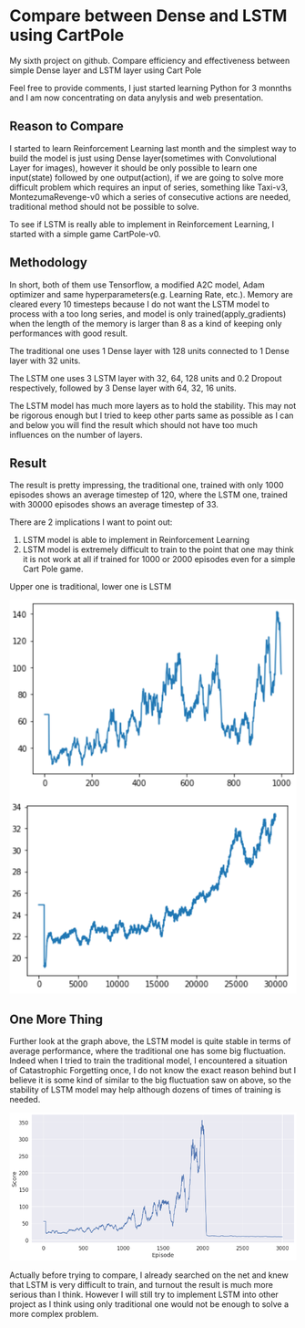 # Compare between Dense and LSTM using CartPole
My sixth project on github. Compare efficiency and effectiveness between simple Dense layer and LSTM layer using Cart Pole

Feel free to provide comments, I just started learning Python for 3 monnths and I am now concentrating on data anylysis and web presentation.

## Reason to Compare
I started to learn Reinforcement Learning last month and the simplest way to build the model is just using Dense layer(sometimes with Convolutional Layer for images), however it should be only possible to learn one input(state) followed by one output(action), if we are going to solve more difficult problem which requires an input of series, something like Taxi-v3, MontezumaRevenge-v0 which a series of consecutive actions are needed, traditional method should not be possible to solve.

To see if LSTM is really able to implement in Reinforcement Learning, I started with a simple game CartPole-v0. 

## Methodology
In short, both of them use Tensorflow, a modified A2C model, Adam optimizer and same hyperparameters(e.g. Learning Rate, etc.).
Memory are cleared every 10 timesteps because I do not want the LSTM model to process with a too long series, and model is only trained(apply_gradients) when the length of the memory is larger than 8 as a kind of keeping only performances with good result.

The traditional one uses 1 Dense layer with 128 units connected to 1 Dense layer with 32 units.

The LSTM one uses 3 LSTM layer with 32, 64, 128 units and 0.2 Dropout respectively, followed by 3 Dense layer with 64, 32, 16 units.

The LSTM model has much more layers as to hold the stability. This may not be rigorous enough but I tried to keep other parts same as possible as I can and below you will find the result which should not have too much influences on the number of layers.

## Result
The result is pretty impressing, the traditional one, trained with only 1000 episodes shows an average timestep of 120, where the LSTM one, trained with 30000 episodes shows an average timestep of 33.

There are 2 implications I want to point out:
1. LSTM model is able to implement in Reinforcement Learning
2. LSTM model is extremely difficult to train to the point that one may think it is not work at all if trained for 1000 or 2000 episodes even for a simple Cart Pole game.

Upper one is traditional, lower one is LSTM

![image](https://github.com/leolui2004/cartpole_compare/blob/master/cartpole_timestep.png)

## One More Thing
Further look at the graph above, the LSTM model is quite stable in terms of average performance, where the traditional one has some big fluctuation. Indeed when I tried to train the traditional model, I encountered a situation of Catastrophic Forgetting once, I do not know the exact reason behind but I believe it is some kind of similar to the big fluctuation saw on above, so the stability of LSTM model may help although dozens of times of training is needed.

![image](https://github.com/leolui2004/cartpole_compare/blob/master/cartpole_catastrophic.png)

Actually before trying to compare, I already searched on the net and knew that LSTM is very difficult to train, and turnout the result is much more serious than I think. However I will still try to implement LSTM into other project as I think using only traditional one would not be enough to solve a more complex problem.
